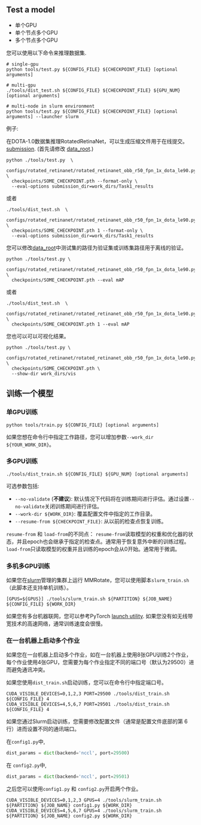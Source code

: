 ## Test a model

- 单个GPU
- 单个节点多个GPU
- 多个节点多个GPU

您可以使用以下命令来推理数据集.

```shell
# single-gpu
python tools/test.py ${CONFIG_FILE} ${CHECKPOINT_FILE} [optional arguments]

# multi-gpu
./tools/dist_test.sh ${CONFIG_FILE} ${CHECKPOINT_FILE} ${GPU_NUM} [optional arguments]

# multi-node in slurm environment
python tools/test.py ${CONFIG_FILE} ${CHECKPOINT_FILE} [optional arguments] --launcher slurm
```


例子:

在DOTA-1.0数据集推理RotatedRetinaNet，可以生成压缩文件用于在线提交。 [submission](https://captain-whu.github.io/DOTA/evaluation.html). (首先请修改 [data_root](../../configs/_base_/datasets/dotav1.py).)
```shell
python ./tools/test.py  \
  configs/rotated_retinanet/rotated_retinanet_obb_r50_fpn_1x_dota_le90.py \
  checkpoints/SOME_CHECKPOINT.pth --format-only \
  --eval-options submission_dir=work_dirs/Task1_results
```
或者
```shell
./tools/dist_test.sh  \
  configs/rotated_retinanet/rotated_retinanet_obb_r50_fpn_1x_dota_le90.py \
  checkpoints/SOME_CHECKPOINT.pth 1 --format-only \
  --eval-options submission_dir=work_dirs/Task1_results
```

您可以修改[data_root](.../configs/_base_/datasets/dotav1.py)中测试集的路径为验证集或训练集路径用于离线的验证。
```shell
python ./tools/test.py \
  configs/rotated_retinanet/rotated_retinanet_obb_r50_fpn_1x_dota_le90.py \
  checkpoints/SOME_CHECKPOINT.pth --eval mAP
```
或者
```shell
./tools/dist_test.sh  \
  configs/rotated_retinanet/rotated_retinanet_obb_r50_fpn_1x_dota_le90.py \
  checkpoints/SOME_CHECKPOINT.pth 1 --eval mAP
```

您也可以可以可视化结果。
```shell
python ./tools/test.py \
  configs/rotated_retinanet/rotated_retinanet_obb_r50_fpn_1x_dota_le90.py \
  checkpoints/SOME_CHECKPOINT.pth \
  --show-dir work_dirs/vis
```



## 训练一个模型

### 单GPU训练

```shell
python tools/train.py ${CONFIG_FILE} [optional arguments]
```

如果您想在命令行中指定工作路径，您可以增加参数`--work_dir ${YOUR_WORK_DIR}`。

### 多GPU训练

```shell
./tools/dist_train.sh ${CONFIG_FILE} ${GPU_NUM} [optional arguments]
```

可选参数包括:

- `--no-validate` (**不建议**): 默认情况下代码将在训练期间进行评估。通过设置`--no-validate`关闭训练期间进行评估。
- `--work-dir ${WORK_DIR}`: 覆盖配置文件中指定的工作目录。
- `--resume-from ${CHECKPOINT_FILE}`: 从以前的检查点恢复训练。

`resume-from` 和 `load-from`的不同点：
`resume-from`读取模型的权重和优化器的状态，并且epoch也会继承于指定的检查点。通常用于恢复意外中断的训练过程。
`load-from`只读取模型的权重并且训练的epoch会从0开始。通常用于微调。

### 多机多GPU训练

如果您在[slurm](https://slurm.schedmd.com/)管理的集群上运行 MMRotate，您可以使用脚本`slurm_train.sh`（此脚本还支持单机训练）。


```shell
[GPUS=${GPUS}] ./tools/slurm_train.sh ${PARTITION} ${JOB_NAME} ${CONFIG_FILE} ${WORK_DIR}
```

如果您有多台机器联网，您可以参考PyTorch [launch utility](https://pytorch.org/docs/stable/distributed_deprecated.html#launch-utility).
如果您没有如无线带宽技术的高速网络，通常训练速度会很慢。

### 在一台机器上启动多个作业

如果您在一台机器上启动多个作业，如在一台机器上使用8张GPU训练2个作业，每个作业使用4张GPU，您需要为每个作业指定不同的端口号（默认为29500）进而避免通讯冲突。

如果您使用`dist_train.sh`启动训练，您可以在命令行中指定端口号。

```shell
CUDA_VISIBLE_DEVICES=0,1,2,3 PORT=29500 ./tools/dist_train.sh ${CONFIG_FILE} 4
CUDA_VISIBLE_DEVICES=4,5,6,7 PORT=29501 ./tools/dist_train.sh ${CONFIG_FILE} 4
```

如果您通过Slurm启动训练，您需要修改配置文件（通常是配置文件底部的第 6 行）进而设置不同的通讯端口。

在`config1.py`中,

```python
dist_params = dict(backend='nccl', port=29500)
```

在 `config2.py`中,

```python
dist_params = dict(backend='nccl', port=29501)
```

之后您可以使用`config1.py` 和 `config2.py`开启两个作业。

```shell
CUDA_VISIBLE_DEVICES=0,1,2,3 GPUS=4 ./tools/slurm_train.sh ${PARTITION} ${JOB_NAME} config1.py ${WORK_DIR}
CUDA_VISIBLE_DEVICES=4,5,6,7 GPUS=4 ./tools/slurm_train.sh ${PARTITION} ${JOB_NAME} config2.py ${WORK_DIR}
```
